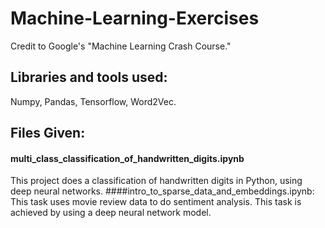 # Machine-Learning-Exercises
Credit to Google's "Machine Learning Crash Course."
## Libraries and tools used: 
Numpy, Pandas, Tensorflow, Word2Vec. 

## Files Given: 
#### multi_class_classification_of_handwritten_digits.ipynb
This project does a classification of handwritten digits in Python, using deep neural networks.
####intro_to_sparse_data_and_embeddings.ipynb:
This task uses movie review data to do sentiment analysis. This task is achieved by using a deep neural network model.

